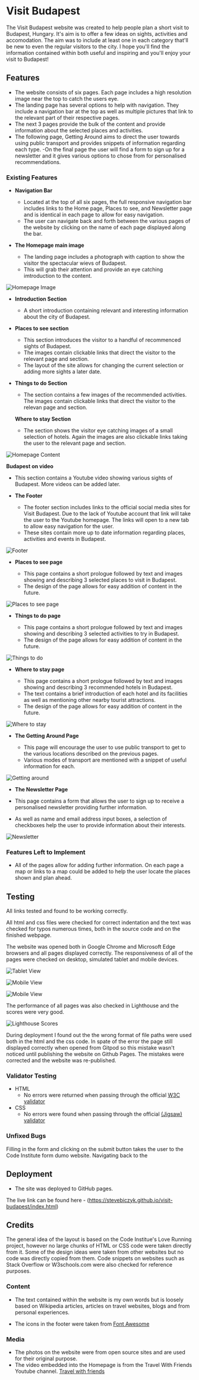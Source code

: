 # Visit Budapest

The Visit Budapest website was created to help people plan a short visit to Budapest, Hungary. It's aim is to offer a few ideas on sights, activities and accomodation. The aim was to include at least one in each category that'll be new to even the regular visitors to the city.
I hope you'll find the information contained within both useful and inspiring and you'll enjoy your visit to Budapest!
 

## Features 

- The website consists of six pages. Each page includes a high resolution image near the top to catch the users eye. 
- The landing page has several options to help with navigation. They include a navigation bar at the top as well as multiple pictures that link to the relevant part of their respective pages. 
- The next 3 pages provide the bulk of the content and provide information about the selected places and activities. 
- The following page, Getting Around aims to direct the user towards using public transport and provides snippets of information regarding each type. 
-On the final page the user will find a form to sign up for a newsletter and it gives various options to chose from for personalised recommendations. 

### Existing Features

- __Navigation Bar__

  - Located at the top of all six pages, the full responsive navigation bar includes links to the  Home page, Places to see, and Newsletter page and is identical in each page to allow for easy navigation.
  - The user can navigate back and forth between the various pages of the website by clicking on the name of each page displayed along the bar.

- __The Homepage main image__
 
  - The landing page includes a photograph with caption to show the visitor the spectacular wievs of Budapest.
  - This will grab their attention and provide an eye catching imtroduction to the content.

![Homepage Image](https://github.com/stevebiczyk/visit-budapest/blob/main/media/homepage-top.jpg)

- __Introduction Section__

  - A short introduction containing relevant and interesting information about the city of Budapest. 

- __Places to see section__

  - This section introduces the visitor to a handful of recommenced sights of Budapest.
  - The images contain clickable links that direct the visitor to the relevant page and section.
  - The layout of the site allows for changing the current selection or adding more sights a later date.

- __Things to do Section__

  - The section contains a few images of the recommended activities. The images contain clickable links that direct the visitor to the relevan page and section.

  __Where to stay Section__

  - The section shows the visitor eye catching images of a small selection of hotels. Again the images are also clickable links taking the user to the relevant page and section.

![Homepage Content](https://github.com/stevebiczyk/visit-budapest/blob/main/media/visitbudapest-home-content.jpg)

  __Budapest on video__

  - This section contains a Youtube video showing various sights of Budapest. More videos can be added later.

- __The Footer__ 

  - The footer section includes links to the official social media sites for Visit Budapest. Due to the lack of Youtube account that link will take the user to the Youtube homepage. The links will open to a new tab to allow easy navigation for the user. 
  - These sites contain more up to date information regarding places, activities and events in Budapest.

![Footer](https://github.com/stevebiczyk/visit-budapest/blob/main/media/footer.jpg)

- __Places to see page__

  - This page contains a short prologue followed by text and images showing and describing 3 selected places to visit in Budapest.
  - The design of the page allows for easy addition of content in the future. 

![Places to see page](https://github.com/stevebiczyk/visit-budapest/blob/main/media/places-to-see.jpg)

- __Things to do page__

  - This page contains a short prologue followed by text and images showing and describing 3 selected activities to try in Budapest.
  - The design of the page allows for easy addition of content in the future. 

![Things to do](https://github.com/stevebiczyk/visit-budapest/blob/main/media/things-to-do.jpg)

- __Where to stay page__

  - This page contains a short prologue followed by text and images showing and describing 3 recommended hotels in Budapest.
  - The text contains a brief introduction of each hotel and its facilities as well as mentioning other nearby tourist attractions.
  - The design of the page allows for easy addition of content in the future. 

![Where to stay](https://github.com/stevebiczyk/visit-budapest/blob/main/media/where-to-stay.jpg)

- __The Getting Around Page__

  - This page will encourage the user to use public transport to get to the various locations described on the previous pages. 
  - Various modes of transport are mentioned with a snippet of useful information for each.

![Getting around](https://github.com/stevebiczyk/visit-budapest/blob/main/media/getting-around.jpg)

- __The Newsletter Page__

- This page contains a form that allows the user to sign up to receive a personalised newsletter providing further information.
- As well as name and email address input boxes, a selection of checkboxes help the user to provide information about their interests.

![Newsletter](https://github.com/stevebiczyk/visit-budapest/blob/main/media/newsletter-form.jpg)

### Features Left to Implement

- All of the pages allow for adding further information. On each page a map or links to a map could be added to help the user locate the places shown and plan ahead.

## Testing 


All links tested and found to be working correctly.

All html and css files were checked for correct indentation and the text was checked for typos numerous times, both in the source code and on the finished webpage.

The website was opened both in Google Chrome and Microsoft Edge browsers and all pages displayed correctly.
The responsiveness of all of the pages were checked on desktop, simulated tablet and mobile devices.

![Tablet View](https://github.com/stevebiczyk/visit-budapest/blob/main/media/homepage-tablet.jpg)

![Mobile View](https://github.com/stevebiczyk/visit-budapest/blob/main/media/homepage-mobile3.jpg)

![Mobile View](https://github.com/stevebiczyk/visit-budapest/blob/main/media/homepage-mobile4.jpg)

The performance of all pages was also checked in Lighthouse and the scores were very good.

![Lighthouse Scores](https://github.com/stevebiczyk/visit-budapest/blob/main/media/lighthouse-report-homepage.jpg)


During deployment I found out the the wrong format of file paths were used both in the html and the css code. In spate of the error the page still displayed correctly when opened from Gitpod so this mistake wasn't noticed until publishing the website on Github Pages. The mistakes were corrected and the website was re-published.


### Validator Testing 

- HTML
  - No errors were returned when passing through the official [W3C validator](https://validator.w3.org/nu/?showsource=yes&doc=https%3A%2F%2Fstevebiczyk.github.io%2Fvisit-budapest%2Findex.html)
- CSS
  - No errors were found when passing through the official [(Jigsaw) validator](https://jigsaw.w3.org/css-validator/validator?uri=https%3A%2F%2Fstevebiczyk.github.io%2Fvisit-budapest%2F&profile=css3svg&usermedium=all&warning=1&vextwarning=&lang=en)

### Unfixed Bugs

Filling in the form and clicking on the submit button takes the user to the Code Institute form dumo website. Navigating back to the  

## Deployment


- The site was deployed to GitHub pages. 

The live link can be found here - (https://stevebiczyk.github.io/visit-budapest/index.html)


## Credits 

The general idea of the layout is based on the Code Institue's Love Running project, however no large chunks of HTML or CSS code were taken directly from it. Some of the design ideas were taken from other websites but no code was directly copied from them.
Code snippets on websites such as Stack Overflow or W3schools.com were also checked for reference purposes.


### Content 

- The text contained within the website is my own words but is loosely based on Wikipedia articles, articles on travel websites, blogs and from personal experiences.

- The icons in the footer were taken from [Font Awesome](https://fontawesome.com/)

### Media

- The photos on the website were from open source sites and are used for their original purpose.
- The video embedded into the Homepage is from the Travel With Friends Youtube channel. [Travel with friends](https://www.youtube.com/watch?v=gBSlVYEBDQU)


